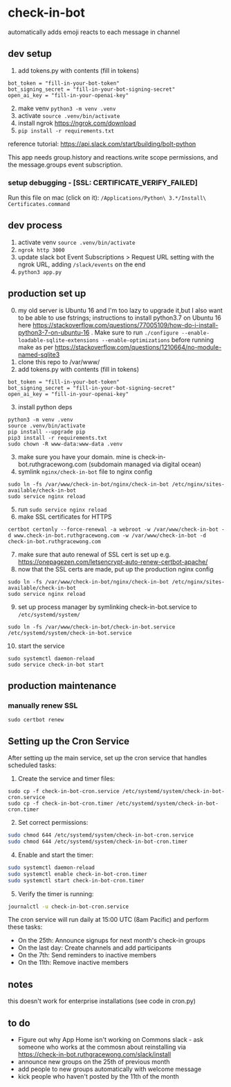 # check-in-bot

automatically adds emoji reacts to each message in channel

## dev setup

1. add tokens.py with contents (fill in tokens)

```
bot_token = "fill-in-your-bot-token"
bot_signing_secret = "fill-in-your-bot-signing-secret"
open_ai_key = "fill-in-your-openai-key"
```

2. make venv `python3 -m venv .venv`
3. activate `source .venv/bin/activate`
4. install ngrok https://ngrok.com/download
5. `pip install -r requirements.txt`

reference tutorial: https://api.slack.com/start/building/bolt-python

This app needs group.history and reactions.write scope permissions, and the message.groups event subscription.

### setup debugging - [SSL: CERTIFICATE_VERIFY_FAILED]

Run this file on mac (click on it): `/Applications/Python\ 3.*/Install\ Certificates.command`

## dev process

1. activate venv `source .venv/bin/activate`
2. `ngrok http 3000`
3. update slack bot Event Subscriptions > Request URL setting with the ngrok URL, adding `/slack/events` on the end
4. `python3 app.py`

## production set up

0. my old server is Ubuntu 16 and I'm too lazy to upgrade it,but I also want to be able to use fstrings; instructions to install python3.7 on Ubuntu 16 here https://stackoverflow.com/questions/77005109/how-do-i-install-python3-7-on-ubuntu-16 . Make sure to run `./configure --enable-loadable-sqlite-extensions --enable-optimizations` before running make as per https://stackoverflow.com/questions/1210664/no-module-named-sqlite3
1. clone this repo to /var/www/
2. add tokens.py with contents (fill in tokens)

```
bot_token = "fill-in-your-bot-token"
bot_signing_secret = "fill-in-your-bot-signing-secret"
open_ai_key = "fill-in-your-openai-key"
```

3. install python deps

```
python3 -m venv .venv
source .venv/bin/activate
pip install --upgrade pip
pip3 install -r requirements.txt
sudo chown -R www-data:www-data .venv
```

3. make sure you have your domain. mine is check-in-bot.ruthgracewong.com (subdomain managed via digital ocean)
4. symlink `nginx/check-in-bot` file to nginx config

```
sudo ln -fs /var/www/check-in-bot/nginx/check-in-bot /etc/nginx/sites-available/check-in-bot
sudo service nginx reload
```

5. run `sudo service nginx reload`
6. make SSL certificates for HTTPS

```
certbot certonly --force-renewal -a webroot -w /var/www/check-in-bot -d www.check-in-bot.ruthgracewong.com -w /var/www/check-in-bot -d check-in-bot.ruthgracewong.com
```

7. make sure that auto renewal of SSL cert is set up e.g. https://onepagezen.com/letsencrypt-auto-renew-certbot-apache/
8. now that the SSL certs are made, put up the production nginx config

```
sudo ln -fs /var/www/check-in-bot/nginx/check-in-bot /etc/nginx/sites-available/check-in-bot
sudo service nginx reload
```

9. set up process manager by symlinking check-in-bot.service to `/etc/systemd/system/`

```
sudo ln -fs /var/www/check-in-bot/check-in-bot.service /etc/systemd/system/check-in-bot.service
```

10. start the service

```
sudo systemctl daemon-reload
sudo service check-in-bot start
```

## production maintenance

### manually renew SSL

```
sudo certbot renew
```

## Setting up the Cron Service

After setting up the main service, set up the cron service that handles scheduled tasks:

1. Create the service and timer files:
```
sudo cp -f check-in-bot-cron.service /etc/systemd/system/check-in-bot-cron.service
sudo cp -f check-in-bot-cron.timer /etc/systemd/system/check-in-bot-cron.timer
```

2. Set correct permissions:
```bash
sudo chmod 644 /etc/systemd/system/check-in-bot-cron.service
sudo chmod 644 /etc/systemd/system/check-in-bot-cron.timer
```

4. Enable and start the timer:
```bash
sudo systemctl daemon-reload
sudo systemctl enable check-in-bot-cron.timer
sudo systemctl start check-in-bot-cron.timer
```

5. Verify the timer is running:
```bash
journalctl -u check-in-bot-cron.service
```

The cron service will run daily at 15:00 UTC (8am Pacific) and perform these tasks:
- On the 25th: Announce signups for next month's check-in groups
- On the last day: Create channels and add participants
- On the 7th: Send reminders to inactive members
- On the 11th: Remove inactive members

## notes

this doesn't work for enterprise installations (see code in cron.py)

## to do

* Figure out why App Home isn't working on Commons slack - ask someone who works at the commosn about reinstalling via https://check-in-bot.ruthgracewong.com/slack/install
* announce new groups on the 25th of previous month
* add people to new groups automatically with welcome message
* kick people who haven't posted by the 11th of the month